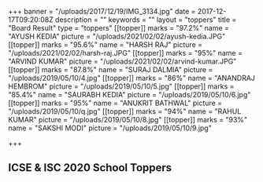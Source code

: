+++
banner = "/uploads/2017/12/19/IMG_3134.jpg"
date = 2017-12-17T09:20:08Z
description = ""
keywords = ""
layout = "toppers"
title = "Board Result"
type = "toppers"
[[topper]]
marks = "97.2%"
name = "AYUSH KEDIA"
picture = "/uploads/2021/02/02/ayush-kedia.JPG"
[[topper]]
marks = "95.6%"
name = "HARSH RAJ"
picture = "/uploads/2021/02/02/harsh-raj.JPG"
[[topper]]
marks = "95%"
name = "ARVIND KUMAR"
picture = "/uploads/2021/02/02/arvind-kumar.JPG"
[[topper]]
marks = "87.8%"
name = "SURAJ DALMIA"
picture = "/uploads/2019/05/10/4.jpg"
[[topper]]
marks = "86%"
name = "ANANDRAJ HEMBROM"
picture = "/uploads/2019/05/10/5.jpg"
[[topper]]
marks = "85.4%"
name = "SAURABH KEDIA"
picture = "/uploads/2019/05/10/6.jpg"
[[topper]]
marks = "95%"
name = "ANUKRIT BATHWAL"
picture = "/uploads/2019/05/10/q.jpg"
[[topper]]
marks = "94%"
name = "RAHUL KUMAR"
picture = "/uploads/2019/05/10/8.jpg"
[[topper]]
marks = "93%"
name = "SAKSHI MODI"
picture = "/uploads/2019/05/10/9.jpg"

+++
## ICSE & ISC 2020 School Toppers
